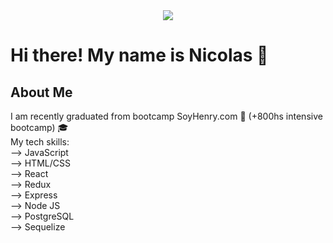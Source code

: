 <div id="header" align="center">
  <img src="https://soyhorizonte.com/wp-content/uploads/2020/10/JS-by-SoyHorizonte.gif"/>
</div>
 
<h1> Hi there! My name is Nicolas 👋</h1>
<h2>About Me</h2>
<p>
  I am recently graduated from bootcamp SoyHenry.com 🚀 (+800hs intensive bootcamp) 🎓
  <br/>
  My tech skills: 
  <br/>
    --> JavaScript
  <br/>
    --> HTML/CSS
  <br/>
    --> React
  <br/>
    --> Redux
  <br/>
    --> Express
  <br/>
    --> Node JS
  <br/>
    --> PostgreSQL
  <br/>
    --> Sequelize



<!--
**Nicolas0210/Nicolas0210** is a ✨ _special_ ✨ repository because its `README.md` (this file) appears on your GitHub profile.

Here are some ideas to get you started:

- 🔭 I’m currently working on ...
- 🌱 I’m currently learning ...
- 👯 I’m looking to collaborate on ...
- 🤔 I’m looking for help with ...
- 💬 Ask me about ...
- 📫 How to reach me: ...
- 😄 Pronouns: ...
- ⚡ Fun fact: ...
-->
